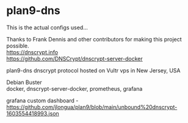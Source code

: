 # plan9-dns

This is the actual configs used...

Thanks to Frank Dennis and other contributors for making this project possible.\
https://dnscrypt.info
\
https://github.com/DNSCrypt/dnscrypt-server-docker

plan9-dns dnscrypt protocol
hosted on Vultr vps in New Jersey, USA

Debian Buster\
docker, dnscrypt-server-docker, prometheus, grafana

grafana custom dashboard - https://github.com/jlongua/plan9/blob/main/unbound%20dnscrypt-1603554418993.json
